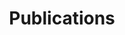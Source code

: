 ---
layout: archive
title: "Publications"
permalink: /publications/
author_profile: true
hideTags: true
---
